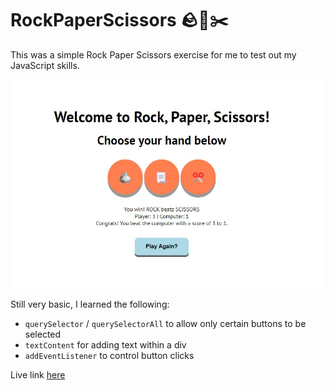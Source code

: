 # RockPaperScissors 🪨📃✂️

This was a simple Rock Paper Scissors exercise for me to test out my JavaScript skills.

![Rock Paper Scissors preview](https://github.com/MarcoJHB/RockPaperScissors/blob/main/preview.jpg "Rock Paper Scissors")

Still very basic, I learned the following:

* `querySelector` / `querySelectorAll` to allow only certain buttons to be selected
* `textContent` for adding text within a div
* `addEventListener` to control button clicks

Live link [here](https://marcojhb.github.io/RockPaperScissors/)
